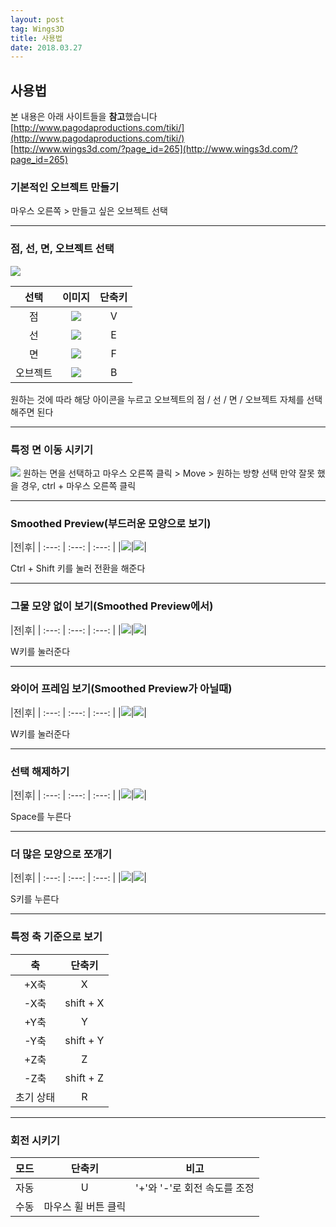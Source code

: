 ```yaml
---
layout: post 
tag: Wings3D
title: 사용법
date: 2018.03.27
---
```


## 사용법  
본 내용은 아래 사이트들을 **참고**했습니다  
[http://www.pagodaproductions.com/tiki/](http://www.pagodaproductions.com/tiki/)   
[http://www.wings3d.com/?page_id=265](http://www.wings3d.com/?page_id=265)  

### 기본적인 오브젝트 만들기  
마우스 오른쪽 > 만들고 싶은 오브젝트 선택  

---
### 점, 선, 면, 오브젝트 선택  
<img src="{{site.url}}/images/Wings3D_사용법1.jpg?raw=true">  

|선택|이미지|단축키|
| :---: | :---: | :---: |
|점|<img src="{{site.url}}/images/Wings3D_사용법2.jpg?raw=true">|V|
|선|<img src="{{site.url}}/images/Wings3D_사용법3.jpg?raw=true">|E|
|면|<img src="{{site.url}}/images/Wings3D_사용법4.jpg?raw=true">|F|
|오브젝트|<img src="{{site.url}}/images/Wings3D_사용법5.jpg?raw=true">|B|

원하는 것에 따라 해당 아이콘을 누르고 오브젝트의 점 / 선 / 면 / 오브젝트 자체를 선택해주면 된다  

---
### 특정 면 이동 시키기  
<img src="{{site.url}}/images/Wings3D_사용법6.jpg?raw=true">  
원하는 면을 선택하고 마우스 오른쪽 클릭 > Move > 원하는 방향 선택   
만약 잘못 했을 경우, ctrl + 마우스 오른쪽 클릭   

---
### Smoothed Preview(부드러운 모양으로 보기)  

|전|후|
| :---: | :---: | :---: |
|<img src="{{site.url}}/images/Wings3D_사용법7.jpg?raw=true">|<img src="{{site.url}}/images/Wings3D_사용법8.jpg?raw=true">|

Ctrl + Shift 키를 눌러 전환을 해준다  

---
### 그물 모양 없이 보기(Smoothed Preview에서)  

|전|후|
| :---: | :---: | :---: |
|<img src="{{site.url}}/images/Wings3D_사용법8.jpg?raw=true">|<img src="{{site.url}}/images/Wings3D_사용법9.jpg?raw=true">|

W키를 눌러준다  

---
### 와이어 프레임 보기(Smoothed Preview가 아닐때)  

|전|후|
| :---: | :---: | :---: |
|<img src="{{site.url}}/images/Wings3D_사용법13.jpg?raw=true">|<img src="{{site.url}}/images/Wings3D_사용법14.jpg?raw=true">|

W키를 눌러준다  

---
### 선택 해제하기  

|전|후|
| :---: | :---: | :---: |
|<img src="{{site.url}}/images/Wings3D_사용법10.jpg?raw=true">|<img src="{{site.url}}/images/Wings3D_사용법11.jpg?raw=true">|

Space를 누른다  

---
### 더 많은 모양으로 쪼개기  

|전|후|
| :---: | :---: | :---: |
|<img src="{{site.url}}/images/Wings3D_사용법10.jpg?raw=true">|<img src="{{site.url}}/images/Wings3D_사용법12.jpg?raw=true">|

S키를 누른다  

---
### 특정 축 기준으로 보기  

|축|단축키|
| :---: | :---: |
|+X축|X|
|-X축|shift + X|
|+Y축|Y|
|-Y축|shift + Y|
|+Z축|Z|
|-Z축|shift + Z|
|초기 상태|R|

---
### 회전 시키기  

|모드|단축키|비고|
| :---: | :---: | :---: |
|자동|U|'+'와 '-'로 회전 속도를 조정|
|수동|마우스 휠 버튼 클릭||
